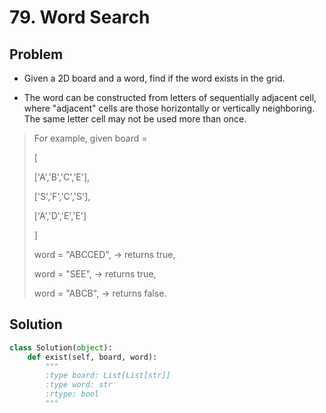 # 79. Word Search

## Problem
- Given a 2D board and a word, find if the word exists in the grid.

- The word can be constructed from letters of sequentially adjacent cell, where "adjacent" cells are those horizontally or vertically neighboring. The same letter cell may not be used more than once.

> For example, given board =
> 
> [
> 
>   ['A','B','C','E'],
>   
>   ['S','F','C','S'],
>   
>   ['A','D','E','E']
>   
> ]
> 
> word = "ABCCED", -> returns true,
> 
> word = "SEE", -> returns true,
> 
> word = "ABCB", -> returns false.

## Solution
```python
class Solution(object):
    def exist(self, board, word):
        """
        :type board: List[List[str]]
        :type word: str
        :rtype: bool
        """
```
